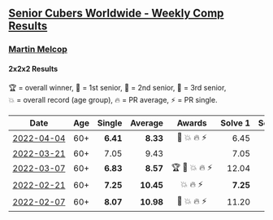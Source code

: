 <style>table {white-space: nowrap;}</style>
<link rel="stylesheet" type="text/css" href="/scw-comp/css/flags.css" />

## [Senior Cubers Worldwide - Weekly Comp Results](/scw-comp/results/)
### [Martin Melcop](README.md)

#### 2x2x2 Results

<span style="white-space: nowrap;">🏆 = overall winner</span>, <span style="white-space: nowrap;">🥇 = 1st senior</span>, <span style="white-space: nowrap;">🥈 = 2nd senior</span>, <span style="white-space: nowrap;">🥉 = 3rd senior</span>, <span style="white-space: nowrap;">💥 = overall record (age group)</span>, <span style="white-space: nowrap;">🔥 = PR average</span>, <span style="white-space: nowrap;">⚡ = PR single</span>.

| Date | Age | Single | Average | Awards | Solve 1 | Solve 2 | Solve 3 | Solve 4 | Solve 5 | Video |
| :--: | :--: | --: | --: | :--: | --: | --: | --: | --: | --: | :-- |
| [2022-04-04](../../results/2022-04-04/222.md) | 60+ | **6.41** | **8.33** | 🥇 💥 🔥 ⚡ | 6.45 | **6.41** | 12.77 | 9.99 | 8.56 | [Desktop](https://www.facebook.com/100000468058820/videos/959516088082316) / [Mobile](https://m.facebook.com/100000468058820/videos/959516088082316) |
| [2022-03-21](../../results/2022-03-21/222.md) | 60+ | 7.05 | 9.43 |  | 7.05 | 8.83 | 10.40 | 11.64 | 9.07 | [Desktop](https://www.facebook.com/100000468058820/videos/1396486914129740) / [Mobile](https://m.facebook.com/100000468058820/videos/1396486914129740) |
| [2022-03-07](../../results/2022-03-07/222.md) | 60+ | **6.83** | **8.57** | 🏆 🥇 💥 🔥 ⚡ | 12.04 | 7.76 | 8.09 | **6.83** | 9.87 | [Desktop](https://www.facebook.com/100000468058820/videos/1142244286548336) / [Mobile](https://m.facebook.com/100000468058820/videos/1142244286548336) |
| [2022-02-21](../../results/2022-02-21/222.md) | 60+ | **7.25** | **10.45** | 💥 🔥 ⚡ | **7.25** | 11.17 | 10.38 | 9.80 | 12.82 | [Desktop](https://www.facebook.com/100000468058820/videos/723667198620498) / [Mobile](https://m.facebook.com/100000468058820/videos/723667198620498) |
| [2022-02-07](../../results/2022-02-07/222.md) | 60+ | **8.07** | **10.98** | 🥉 💥 🔥 ⚡ | 11.20 | 10.27 | 11.57 | 11.47 | **8.07** | [Desktop](https://www.facebook.com/100000468058820/videos/630682491337006) / [Mobile](https://m.facebook.com/100000468058820/videos/630682491337006) |


<!-- Global site tag (gtag.js) - Google Analytics -->
<script async src="https://www.googletagmanager.com/gtag/js?id=UA-86348435-3"></script>
<script>window.dataLayer = window.dataLayer || []; function gtag() {dataLayer.push(arguments);} gtag('js', new Date()); gtag('config', 'UA-86348435-3');</script>
